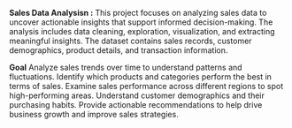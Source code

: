 **Sales Data Analysisn :**
This project focuses on analyzing sales data to uncover actionable insights that support informed decision-making. The analysis includes data cleaning, exploration, visualization, and extracting meaningful insights. The dataset contains sales records, customer demographics, product details, and transaction information.

**Goal**
Analyze sales trends over time to understand patterns and fluctuations.
Identify which products and categories perform the best in terms of sales.
Examine sales performance across different regions to spot high-performing areas.
Understand customer demographics and their purchasing habits.
Provide actionable recommendations to help drive business growth and improve sales strategies.

